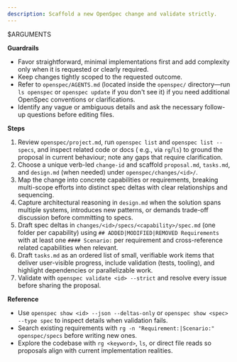 ```yaml
---
description: Scaffold a new OpenSpec change and validate strictly.
---
```


$ARGUMENTS
<!-- OPENSPEC:START -->
**Guardrails**

- Favor straightforward, minimal implementations first and add complexity only when it is requested or clearly required.
- Keep changes tightly scoped to the requested outcome.
- Refer to `openspec/AGENTS.md` (located inside the `openspec/` directory—run `ls openspec` or `openspec update` if you
  don't see it) if you need additional OpenSpec conventions or clarifications.
- Identify any vague or ambiguous details and ask the necessary follow-up questions before editing files.

**Steps**

1. Review `openspec/project.md`, run `openspec list` and `openspec list --specs`, and inspect related code or docs (
   e.g., via `rg`/`ls`) to ground the proposal in current behaviour; note any gaps that require clarification.
2. Choose a unique verb-led `change-id` and scaffold `proposal.md`, `tasks.md`, and `design.md` (when needed) under
   `openspec/changes/<id>/`.
3. Map the change into concrete capabilities or requirements, breaking multi-scope efforts into distinct spec deltas
   with clear relationships and sequencing.
4. Capture architectural reasoning in `design.md` when the solution spans multiple systems, introduces new patterns, or
   demands trade-off discussion before committing to specs.
5. Draft spec deltas in `changes/<id>/specs/<capability>/spec.md` (one folder per capability) using
   `## ADDED|MODIFIED|REMOVED Requirements` with at least one `#### Scenario:` per requirement and cross-reference
   related capabilities when relevant.
6. Draft `tasks.md` as an ordered list of small, verifiable work items that deliver user-visible progress, include
   validation (tests, tooling), and highlight dependencies or parallelizable work.
7. Validate with `openspec validate <id> --strict` and resolve every issue before sharing the proposal.

**Reference**

- Use `openspec show <id> --json --deltas-only` or `openspec show <spec> --type spec` to inspect details when validation
  fails.
- Search existing requirements with `rg -n "Requirement:|Scenario:" openspec/specs` before writing new ones.
- Explore the codebase with `rg <keyword>`, `ls`, or direct file reads so proposals align with current implementation
  realities.

<!-- OPENSPEC:END -->
